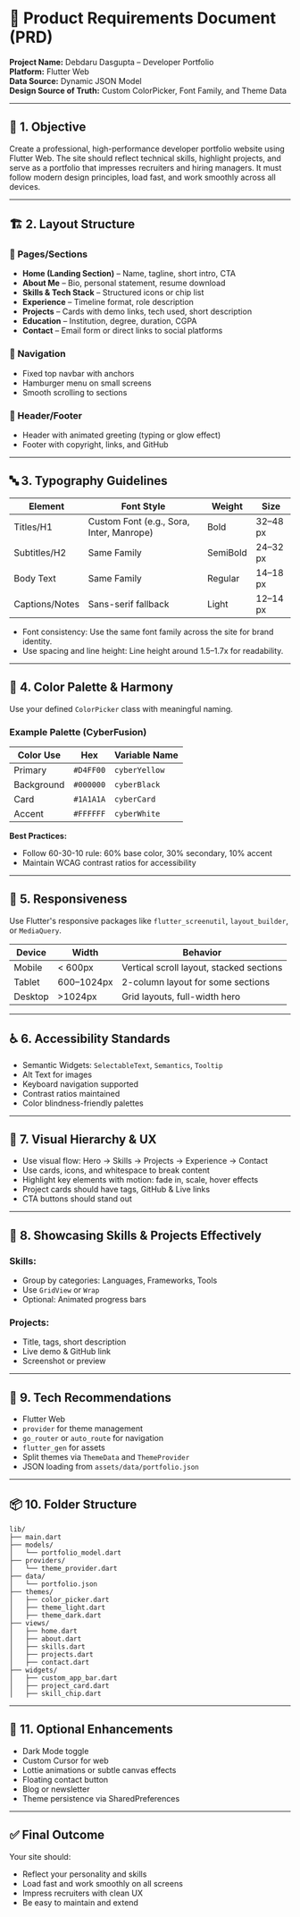 
# 📄 Product Requirements Document (PRD)  
**Project Name:** Debdaru Dasgupta – Developer Portfolio  
**Platform:** Flutter Web  
**Data Source:** Dynamic JSON Model  
**Design Source of Truth:** Custom ColorPicker, Font Family, and Theme Data  

---

## 🧭 1. Objective

Create a professional, high-performance developer portfolio website using Flutter Web. The site should reflect technical skills, highlight projects, and serve as a portfolio that impresses recruiters and hiring managers. It must follow modern design principles, load fast, and work smoothly across all devices.

---

## 🏗️ 2. Layout Structure

### 🔹 Pages/Sections
- **Home (Landing Section)** – Name, tagline, short intro, CTA
- **About Me** – Bio, personal statement, resume download
- **Skills & Tech Stack** – Structured icons or chip list
- **Experience** – Timeline format, role description
- **Projects** – Cards with demo links, tech used, short description
- **Education** – Institution, degree, duration, CGPA
- **Contact** – Email form or direct links to social platforms

### 🔹 Navigation
- Fixed top navbar with anchors
- Hamburger menu on small screens
- Smooth scrolling to sections

### 🔹 Header/Footer
- Header with animated greeting (typing or glow effect)
- Footer with copyright, links, and GitHub

---

## 🔤 3. Typography Guidelines

| Element         | Font Style        | Weight | Size         |
|----------------|-------------------|--------|--------------|
| Titles/H1       | Custom Font (e.g., Sora, Inter, Manrope) | Bold   | 32–48 px     |
| Subtitles/H2    | Same Family       | SemiBold | 24–32 px     |
| Body Text       | Same Family       | Regular | 14–18 px     |
| Captions/Notes  | Sans-serif fallback | Light  | 12–14 px     |

- Font consistency: Use the same font family across the site for brand identity.
- Use spacing and line height: Line height around 1.5–1.7x for readability.

---

## 🎨 4. Color Palette & Harmony

Use your defined `ColorPicker` class with meaningful naming.

### Example Palette (CyberFusion)
| Color Use       | Hex        | Variable Name         |
|----------------|------------|------------------------|
| Primary         | `#D4FF00`  | `cyberYellow`         |
| Background      | `#000000`  | `cyberBlack`          |
| Card            | `#1A1A1A`  | `cyberCard`           |
| Accent          | `#FFFFFF`  | `cyberWhite`          |

**Best Practices:**
- Follow 60-30-10 rule: 60% base color, 30% secondary, 10% accent
- Maintain WCAG contrast ratios for accessibility

---

## 📱 5. Responsiveness

Use Flutter's responsive packages like `flutter_screenutil`, `layout_builder`, or `MediaQuery`.

| Device          | Width       | Behavior                 |
|----------------|-------------|--------------------------|
| Mobile         | < 600px     | Vertical scroll layout, stacked sections |
| Tablet         | 600–1024px  | 2-column layout for some sections |
| Desktop        | >1024px     | Grid layouts, full-width hero |

---

## ♿ 6. Accessibility Standards

- Semantic Widgets: `SelectableText`, `Semantics`, `Tooltip`
- Alt Text for images
- Keyboard navigation supported
- Contrast ratios maintained
- Color blindness-friendly palettes

---

## 📐 7. Visual Hierarchy & UX

- Use visual flow: Hero → Skills → Projects → Experience → Contact
- Use cards, icons, and whitespace to break content
- Highlight key elements with motion: fade in, scale, hover effects
- Project cards should have tags, GitHub & Live links
- CTA buttons should stand out

---

## 💼 8. Showcasing Skills & Projects Effectively

### Skills:
- Group by categories: Languages, Frameworks, Tools
- Use `GridView` or `Wrap`
- Optional: Animated progress bars

### Projects:
- Title, tags, short description
- Live demo & GitHub link
- Screenshot or preview

---

## 🧰 9. Tech Recommendations

- Flutter Web
- `provider` for theme management
- `go_router` or `auto_route` for navigation
- `flutter_gen` for assets
- Split themes via `ThemeData` and `ThemeProvider`
- JSON loading from `assets/data/portfolio.json`

---

## 📦 10. Folder Structure

```
lib/
├── main.dart
├── models/
│   └── portfolio_model.dart
├── providers/
│   └── theme_provider.dart
├── data/
│   └── portfolio.json
├── themes/
│   ├── color_picker.dart
│   ├── theme_light.dart
│   ├── theme_dark.dart
├── views/
│   ├── home.dart
│   ├── about.dart
│   ├── skills.dart
│   ├── projects.dart
│   ├── contact.dart
├── widgets/
│   ├── custom_app_bar.dart
│   ├── project_card.dart
│   ├── skill_chip.dart
```

---

## 🧩 11. Optional Enhancements

- Dark Mode toggle
- Custom Cursor for web
- Lottie animations or subtle canvas effects
- Floating contact button
- Blog or newsletter
- Theme persistence via SharedPreferences

---

## ✅ Final Outcome

Your site should:
- Reflect your personality and skills
- Load fast and work smoothly on all screens
- Impress recruiters with clean UX
- Be easy to maintain and extend
